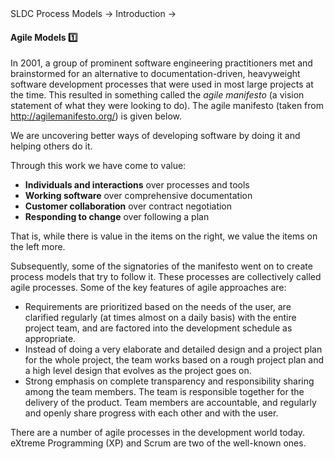 <link rel="stylesheet" href="{{baseUrl}}/css/textbook.css">

<div class="website-content">

<div id="path">SLDC Process Models &rarr; Introduction &rarr;</div>

<div id="title">

#### Agile Models :one:

</div>

<div id="body">

In 2001, a group of prominent software engineering practitioners met and brainstormed for an alternative to documentation-driven, heavyweight software development processes that were used in most large projects at the time. This resulted in something called the _agile manifesto_ (a vision statement of what they were looking to do). The agile manifesto (taken from http://agilemanifesto.org/) is given below.

<tip-box>

We are uncovering better ways of developing software by doing it and helping others do it.

Through this work we have come to value:

* **Individuals and interactions** over processes and tools
* **Working software** over comprehensive documentation
* **Customer collaboration** over contract negotiation
* **Responding to change** over following a plan

That is, while there is value in the items on the right, we value the items on the left more.

</tip-box>

Subsequently, some of the signatories of the manifesto went on to create process models that try to follow it. These processes are collectively called agile processes. Some of the key features of agile approaches are:

*	Requirements are prioritized based on the needs of the user, are clarified regularly (at times almost on a daily basis) with the entire project team, and are factored into the development schedule as appropriate.  
* Instead of doing a very elaborate and detailed design and a project plan for the whole project, the team works based on a rough project plan and a high level design that evolves as the project goes on.
* Strong emphasis on complete transparency and responsibility sharing among the team members. The team is responsible together for the delivery of the product. Team members are accountable, and regularly and openly share progress with each other and with the user.  

There are a number of agile processes in the development world today. eXtreme Programming (XP) and Scrum are two of the well-known ones.  

</div>

<div id="extras">

<include src="exercises.md" />

<div>

</div>
